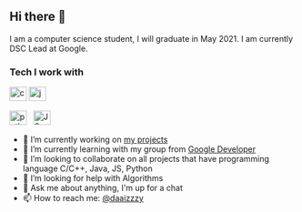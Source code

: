## Hi there 👋

I am a computer science student, I will graduate in May 2021. I am currently DSC Lead at Google.

### Tech I work with

<img src="https://github.com/Okidoki0110/Okidoki0110/tree/master/assets/c.png" alt="c" height="25" width="30"/>
<img src="https://github.com/Okidoki0110/Okidoki0110/tree/master/assets/java.jpg" alt="java" height="25" width="30"/> 





<img src="https://github.com/Okidoki0110/Okidoki0110/tree/master/assets/python.png" alt="python" height="25" width="30"/> &nbsp;   <img src="https://github.com/Okidoki0110/Okidoki0110/tree/master/assets/JS.png" alt="JS" height="25" width="30"/> &nbsp;    <img />



- 🔭 I’m currently working on [my projects](https://github.com/Okidoki0110)
- 🌱 I’m currently learning with my group from [Google Developer](https://developers.google.com/community/dsc)
- 👯 I’m looking to collaborate on all projects that have programming language C/C++, Java, JS, Python
- 🤔 I’m looking for help with Algorithms
- 💬 Ask me about anything, I'm up for a chat
- 📫 How to reach me: [@daaizzzy](https://twitter.com/daaizzzy) 
